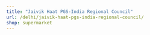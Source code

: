 ```yaml
---
title: "Jaivik Haat PGS-India Regional Council"
url: /delhi/jaivik-haat-pgs-india-regional-council/
shop: supermarket
---
```

